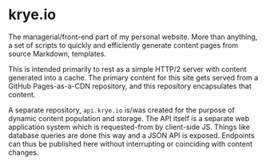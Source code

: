 # krye.io

The managerial/front-end part of my personal website.
More than anything, a set of scripts to quickly and efficiently generate content pages from source Markdown, templates.

This is intended primarily to rest as a simple HTTP/2 server with content generated into a cache.
The primary content for this site gets served from a GitHub Pages-as-a-CDN repository, and this repository encapsulates that content.

A separate repository, `api.krye.io` is/was created for the purpose of dynamic content population and storage.
The API itself is a separate web application system which is requested-from by client-side JS.
Things like database queries are done this way and a JSON API is exposed. Endpoints can thus be published here without interrupting or coinciding with content changes.